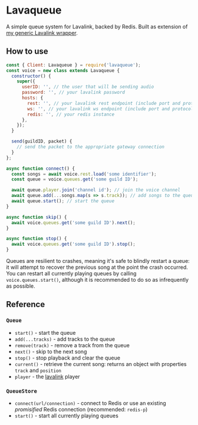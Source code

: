 # Lavaqueue

A simple queue system for Lavalink, backed by Redis. Built as extension of [my generic Lavalink wrapper](https://github.com/appellation/lavalink.js).

## How to use

```js
const { Client: Lavaqueue } = require('lavaqueue');
const voice = new class extends Lavaqueue {
  constructor() {
    super({
      userID: '', // the user that will be sending audio
      password: '', // your lavalink password
      hosts: {
        rest: '', // your lavalink rest endpoint (include port and protocol)
        ws: '', // your lavalink ws endpoint (include port and protocol)
        redis: '', // your redis instance
      },
    });
  }

  send(guildID, packet) {
    // send the packet to the appropriate gateway connection
  }
};

async function connect() {
  const songs = await voice.rest.load('some identifier');
  const queue = voice.queues.get('some guild ID');

  await queue.player.join('channel id'); // join the voice channel
  await queue.add(...songs.map(s => s.track)); // add songs to the queue
  await queue.start(); // start the queue
}

async function skip() {
  await voice.queues.get('some guild ID').next();
}

async function stop() {
  await voice.queues.get('some guild ID').stop();
}
```

Queues are resilient to crashes, meaning it's safe to blindly restart a queue: it will attempt to recover the previous song at the point the crash occurred. You can restart all currently playing queues by calling `voice.queues.start()`, although it is recommended to do so as infrequently as possible.

## Reference

### `Queue`
- `start()` - start the queue
- `add(...tracks)` - add tracks to the queue
- `remove(track)` - remove a track from the queue
- `next()` - skip to the next song
- `stop()` - stop playback and clear the queue
- `current()` - retrieve the current song: returns an object with properties `track` and `position`
- `player` - the [lavalink](https://github.com/appellation/lavalink.js) player

### `QueueStore`
- `connect(url/connection)` - connect to Redis or use an existing *promisified* Redis connection (recommended: `redis-p`)
- `start()` - start all currently playing queues
